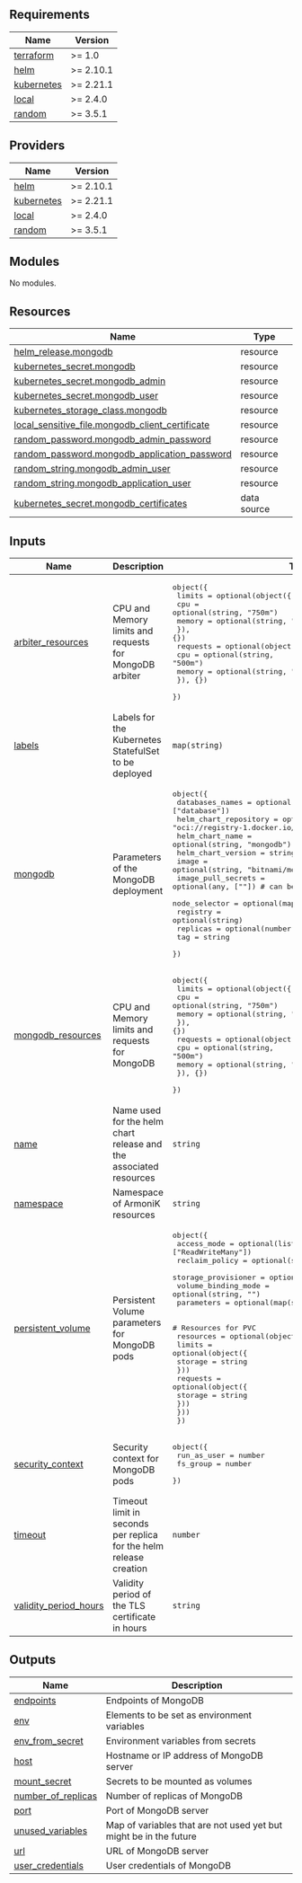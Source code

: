 <!-- BEGIN_TF_DOCS -->
## Requirements

| Name | Version |
|------|---------|
| <a name="requirement_terraform"></a> [terraform](#requirement\_terraform) | >= 1.0 |
| <a name="requirement_helm"></a> [helm](#requirement\_helm) | >= 2.10.1 |
| <a name="requirement_kubernetes"></a> [kubernetes](#requirement\_kubernetes) | >= 2.21.1 |
| <a name="requirement_local"></a> [local](#requirement\_local) | >= 2.4.0 |
| <a name="requirement_random"></a> [random](#requirement\_random) | >= 3.5.1 |

## Providers

| Name | Version |
|------|---------|
| <a name="provider_helm"></a> [helm](#provider\_helm) | >= 2.10.1 |
| <a name="provider_kubernetes"></a> [kubernetes](#provider\_kubernetes) | >= 2.21.1 |
| <a name="provider_local"></a> [local](#provider\_local) | >= 2.4.0 |
| <a name="provider_random"></a> [random](#provider\_random) | >= 3.5.1 |

## Modules

No modules.

## Resources

| Name | Type |
|------|------|
| [helm_release.mongodb](https://registry.terraform.io/providers/hashicorp/helm/latest/docs/resources/release) | resource |
| [kubernetes_secret.mongodb](https://registry.terraform.io/providers/hashicorp/kubernetes/latest/docs/resources/secret) | resource |
| [kubernetes_secret.mongodb_admin](https://registry.terraform.io/providers/hashicorp/kubernetes/latest/docs/resources/secret) | resource |
| [kubernetes_secret.mongodb_user](https://registry.terraform.io/providers/hashicorp/kubernetes/latest/docs/resources/secret) | resource |
| [kubernetes_storage_class.mongodb](https://registry.terraform.io/providers/hashicorp/kubernetes/latest/docs/resources/storage_class) | resource |
| [local_sensitive_file.mongodb_client_certificate](https://registry.terraform.io/providers/hashicorp/local/latest/docs/resources/sensitive_file) | resource |
| [random_password.mongodb_admin_password](https://registry.terraform.io/providers/hashicorp/random/latest/docs/resources/password) | resource |
| [random_password.mongodb_application_password](https://registry.terraform.io/providers/hashicorp/random/latest/docs/resources/password) | resource |
| [random_string.mongodb_admin_user](https://registry.terraform.io/providers/hashicorp/random/latest/docs/resources/string) | resource |
| [random_string.mongodb_application_user](https://registry.terraform.io/providers/hashicorp/random/latest/docs/resources/string) | resource |
| [kubernetes_secret.mongodb_certificates](https://registry.terraform.io/providers/hashicorp/kubernetes/latest/docs/data-sources/secret) | data source |

## Inputs

| Name | Description | Type | Default | Required |
|------|-------------|------|---------|:--------:|
| <a name="input_arbiter_resources"></a> [arbiter\_resources](#input\_arbiter\_resources) | CPU and Memory limits and requests for MongoDB arbiter | <pre>object({<br>    limits = optional(object({<br>      cpu    = optional(string, "750m")<br>      memory = optional(string, "768Mi")<br>    }), {})<br>    requests = optional(object({<br>      cpu    = optional(string, "500m")<br>      memory = optional(string, "512Mi")<br>    }), {})<br>  })</pre> | `{}` | no |
| <a name="input_labels"></a> [labels](#input\_labels) | Labels for the Kubernetes StatefulSet to be deployed | `map(string)` | <pre>{<br>  "app": "storage",<br>  "type": "table"<br>}</pre> | no |
| <a name="input_mongodb"></a> [mongodb](#input\_mongodb) | Parameters of the MongoDB deployment | <pre>object({<br>    databases_names       = optional(list(string), ["database"])<br>    helm_chart_repository = optional(string, "oci://registry-1.docker.io/bitnamicharts")<br>    helm_chart_name       = optional(string, "mongodb")<br>    helm_chart_version    = string<br>    image                 = optional(string, "bitnami/mongodb")<br>    image_pull_secrets    = optional(any, [""]) # can be a string or a list of strings<br>    node_selector         = optional(map(string), {})<br>    registry              = optional(string)<br>    replicas              = optional(number, 1)<br>    tag                   = string<br>  })</pre> | n/a | yes |
| <a name="input_mongodb_resources"></a> [mongodb\_resources](#input\_mongodb\_resources) | CPU and Memory limits and requests for MongoDB | <pre>object({<br>    limits = optional(object({<br>      cpu    = optional(string, "750m")<br>      memory = optional(string, "768Mi")<br>    }), {})<br>    requests = optional(object({<br>      cpu    = optional(string, "500m")<br>      memory = optional(string, "512Mi")<br>    }), {})<br>  })</pre> | `{}` | no |
| <a name="input_name"></a> [name](#input\_name) | Name used for the helm chart release and the associated resources | `string` | `"mongodb-armonik"` | no |
| <a name="input_namespace"></a> [namespace](#input\_namespace) | Namespace of ArmoniK resources | `string` | `"default"` | no |
| <a name="input_persistent_volume"></a> [persistent\_volume](#input\_persistent\_volume) | Persistent Volume parameters for MongoDB pods | <pre>object({<br>    access_mode         = optional(list(string), ["ReadWriteMany"])<br>    reclaim_policy      = optional(string, "Delete")<br>    storage_provisioner = optional(string, "")<br>    volume_binding_mode = optional(string, "")<br>    parameters          = optional(map(string), {})<br><br>    # Resources for PVC<br>    resources = optional(object({<br>      limits = optional(object({<br>        storage = string<br>      }))<br>      requests = optional(object({<br>        storage = string<br>      }))<br>    }))<br>  })</pre> | `null` | no |
| <a name="input_security_context"></a> [security\_context](#input\_security\_context) | Security context for MongoDB pods | <pre>object({<br>    run_as_user = number<br>    fs_group    = number<br>  })</pre> | <pre>{<br>  "fs_group": 999,<br>  "run_as_user": 999<br>}</pre> | no |
| <a name="input_timeout"></a> [timeout](#input\_timeout) | Timeout limit in seconds per replica for the helm release creation | `number` | `480` | no |
| <a name="input_validity_period_hours"></a> [validity\_period\_hours](#input\_validity\_period\_hours) | Validity period of the TLS certificate in hours | `string` | `"8760"` | no |

## Outputs

| Name | Description |
|------|-------------|
| <a name="output_endpoints"></a> [endpoints](#output\_endpoints) | Endpoints of MongoDB |
| <a name="output_env"></a> [env](#output\_env) | Elements to be set as environment variables |
| <a name="output_env_from_secret"></a> [env\_from\_secret](#output\_env\_from\_secret) | Environment variables from secrets |
| <a name="output_host"></a> [host](#output\_host) | Hostname or IP address of MongoDB server |
| <a name="output_mount_secret"></a> [mount\_secret](#output\_mount\_secret) | Secrets to be mounted as volumes |
| <a name="output_number_of_replicas"></a> [number\_of\_replicas](#output\_number\_of\_replicas) | Number of replicas of MongoDB |
| <a name="output_port"></a> [port](#output\_port) | Port of MongoDB server |
| <a name="output_unused_variables"></a> [unused\_variables](#output\_unused\_variables) | Map of variables that are not used yet but might be in the future |
| <a name="output_url"></a> [url](#output\_url) | URL of MongoDB server |
| <a name="output_user_credentials"></a> [user\_credentials](#output\_user\_credentials) | User credentials of MongoDB |
<!-- END_TF_DOCS -->
